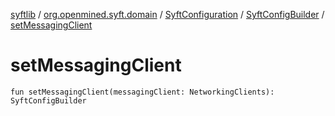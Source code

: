 [syftlib](../../../index.md) / [org.openmined.syft.domain](../../index.md) / [SyftConfiguration](../index.md) / [SyftConfigBuilder](index.md) / [setMessagingClient](./set-messaging-client.md)

# setMessagingClient

`fun setMessagingClient(messagingClient: NetworkingClients): SyftConfigBuilder`